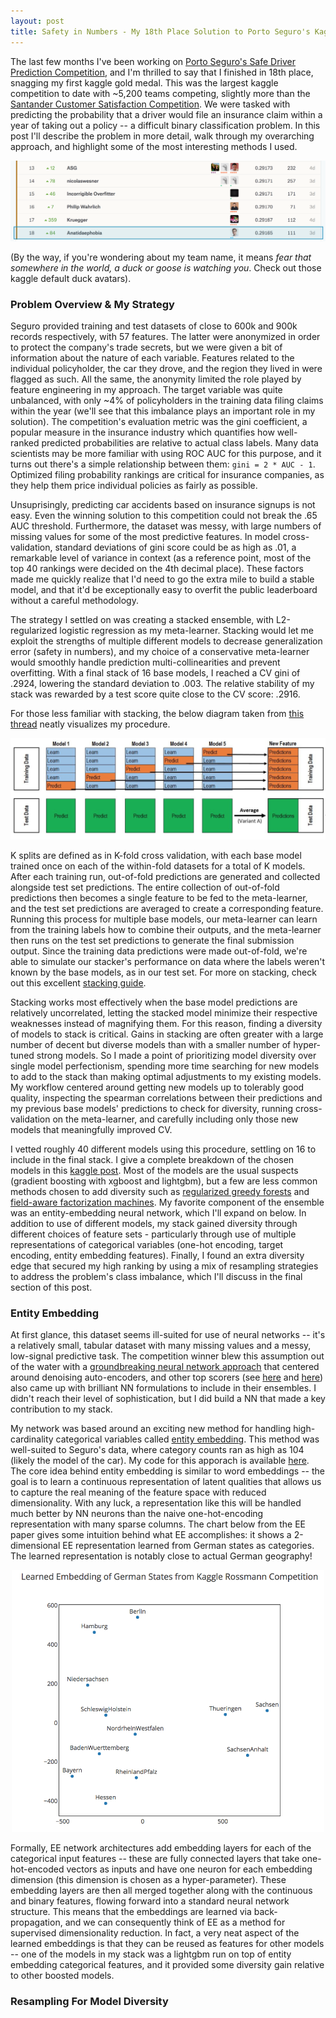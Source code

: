 ```yaml
---
layout: post
title: Safety in Numbers - My 18th Place Solution to Porto Seguro's Kaggle Competition
---
```

 
The last few months I've been working on [Porto Seguro's Safe Driver Prediction Competition](https://www.kaggle.com/c/porto-seguro-safe-driver-prediction), and I'm thrilled to say that I finished in 18th place, snagging my first kaggle gold medal. This was the largest kaggle competition to date with ~5,200 teams competing, slightly more than the [Santander Customer Satisfaction Competition](https://www.kaggle.com/c/santander-customer-satisfaction). We were tasked with predicting the probability that a driver would file an insurance claim within a year of taking out a policy -- a difficult binary classification problem. In this post I'll describe the problem in more detail, walk through my overarching approach, and highlight some of the most interesting methods I used.               

![seguroLB](/images/seguro_lb.png)

(By the way, if you're wondering about my team name, it means *fear that somewhere in the world, a duck or goose is watching you*. Check out those kaggle default duck avatars).

### Problem Overview & My Strategy

Seguro provided training and test datasets of close to 600k and 900k records respectively, with 57 features. The latter were anonymized in order to protect the company's trade secrets, but we were given a bit of information about the nature of each variable. Features related to the individual policyholder, the car they drove, and the region they lived in were flagged as such. All the same, the anonymity limited the role played by feature engineering in my approach. The target variable was quite unbalanced, with only ~4% of policyholders in the training data filing claims within the year (we'll see that this imbalance plays an important role in my solution). The competition's evaluation metric was the gini coefficient, a popular measure in the insurance industry which quantifies how well-ranked predicted probabilities are relative to actual class labels. Many data scientists may be more familiar with using ROC AUC for this purpose, and it turns out there's a simple relationship between them: ```gini = 2 * AUC - 1```. Optimized filing probability rankings are critical for insurance companies, as they help them price individual policies as fairly as possible.   

Unsuprisingly, predicting car accidents based on insurance signups is not easy. Even the winning solution to this competition could not break the .65 AUC threshold. Furthermore, the dataset was messy, with large numbers of missing values for some of the most predictive features. In model cross-validation, standard deviations of gini score could be as high as .01, a remarkable level of variance in context (as a reference point, most of the top 40 rankings were decided on the 4th decimal place). These factors made me quickly realize that I'd need to go the extra mile to build a stable model, and that it'd be exceptionally easy to overfit the public leaderboard without a careful methodology.

The strategy I settled on was creating a stacked ensemble, with L2-regularized logistic regression as my meta-learner. Stacking would let me exploit the strengths of multiple different models to decrease generalization error (safety in numbers), and my choice of a conservative meta-learner would smoothly handle prediction multi-collinearities and prevent overfitting. With a final stack of 16 base models, I reached a CV gini of .2924, lowering the standard deviation to .003. The relative stability of my stack was rewarded by a test score quite close to the CV score: .2916.  

For those less familiar with stacking, the below diagram taken from [this thread](https://www.kaggle.com/getting-started/18153#post103381) neatly visualizes my procedure. 

![stack](/images/stack_diagram.png)

K splits are defined as in K-fold cross validation, with each base model trained once on each of the within-fold datasets for a total of K models. After each training run, out-of-fold predictions are generated and collected alongside test set predictions. The entire collection of out-of-fold predictions then becomes a single feature to be fed to the meta-learner, and the test set predictions are averaged to create a corresponding feature. Running this process for multiple base models, our meta-learner can learn from the training labels how to combine their outputs, and the meta-learner then runs on the test set predictions to generate the final submission output. Since the training data predictions were made out-of-fold, we're able to simulate our stacker's performance on data where the labels weren't known by the base models, as in our test set. For more on stacking, check out this excellent [stacking guide](http://blog.kaggle.com/2016/12/27/a-kagglers-guide-to-model-stacking-in-practice/).   

Stacking works most effectively when the base model predictions are relatively uncorrelated, letting the stacked model minimize their respective weaknesses instead of magnifying them. For this reason, finding a diversity of models to stack is critical. Gains in stacking are often greater with a large number of decent but diverse models than with a smaller number of hyper-tuned strong models. So I made a point of prioritizing model diversity over single model perfectionism, spending more time searching for new models to add to the stack than making optimal adjustments to my existing models. My workflow centered around getting new models up to tolerably good quality, inspecting the spearman correlations between their predictions and my previous base models' predictions to check for diversity, running cross-validation on the meta-learner, and carefully including only those new models that meaningfully improved CV.

I vetted roughly 40 different models using this procedure, settling on 16 to include in the final stack. I give a complete breakdown of the chosen models in this [kaggle post](https://www.kaggle.com/c/porto-seguro-safe-driver-prediction/discussion/44579#250558). Most of the models are the usual suspects (gradient boosting with xgboost and lightgbm), but a few are less common methods chosen to add diversity such as [regularized greedy forests](https://github.com/fukatani/rgf_python) and [field-aware factorization machines](https://github.com/guestwalk/libffm). My favorite component of the ensemble was an entity-embedding neural network, which I'll expand on below. In addition to use of different models, my stack gained diversity through different choices of feature sets - particularly through use of multiple representations of categorical variables (one-hot encoding, target encoding, entity embedding features). Finally, I found an extra diversity edge that secured my high ranking by using a mix of resampling strategies to address the problem's class imbalance, which I'll discuss in the final section of this post.      

### Entity Embedding

At first glance, this dataset seems ill-suited for use of neural networks -- it's a relatively small, tabular dataset with many missing values and a messy, low-signal predictive task. The competition winner blew this assumption out of the water with a [groundbreaking neural network approach](https://www.kaggle.com/c/porto-seguro-safe-driver-prediction/discussion/44629) that centered around denoising auto-encoders, and other top scorers (see [here](https://www.kaggle.com/c/porto-seguro-safe-driver-prediction/discussion/44558) and [here](https://www.kaggle.com/c/porto-seguro-safe-driver-prediction/discussion/44601)) also came up with brilliant NN formulations to include in their ensembles. I didn't reach their level of sophistication, but I did build a NN that made a key contribution to my stack.

My network was based around an exciting new method for handling high-cardinality categorical variables called [entity embedding](https://arxiv.org/pdf/1604.06737.pdf). This method was well-suited to Seguro's data, where category counts ran as high as 104 (likely the model of the car). My code for this apporach is available [here](https://www.kaggle.com/aquatic/entity-embedding-neural-net). The core idea behind entity embedding is similar to word embeddings -- the goal is to learn a continuous representation of latent qualities that allows us to capture the real meaning of the feature space with reduced dimensionality. With any luck, a representation like this will be handled much better by NN neurons than the naive one-hot-encoding representation with many sparse columns. The chart below from the EE paper gives some intuition behind what EE accomplishes: it shows a 2-dimensional EE representation learned from German states as categories. The learned representation is notably close to actual German geography!        

<center><img src="/images/Rossman2.png" width="500"></center>

Formally, EE network architectures add embedding layers for each of the categorical input features -- these are fully connected layers that take one-hot-encoded vectors as inputs and have one neuron for each embedding dimension (this dimension is chosen as a hyper-parameter). These embedding layers are then all merged together along with the continuous and binary features, flowing forward into a standard neural network structure. This means that the embeddings are learned via back-propagation, and we can consequently think of EE as a method for supervised dimensionality reduction. In fact, a very neat aspect of the learned embeddings is that they can be reused as features for other models -- one of the models in my stack was a lightgbm run on top of entity embedding categorical features, and it provided some diversity gain relative to other boosted models.     

### Resampling For Model Diversity
